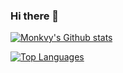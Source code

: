 ### Hi there 👋

[![Monkvy's Github stats](https://github-readme-stats.vercel.app/api?username=Monkvy&theme=dracula&count_private=true)](https://github.com/anuraghazra/github-readme-stats)

[![Top Languages](https://github-readme-stats.vercel.app/api/top-langs/?username=Monkvy&hide=hlsl,ShaderLab&layout=compact&theme=dracula)](https://github.com/anuraghazra/github-readme-stats)
